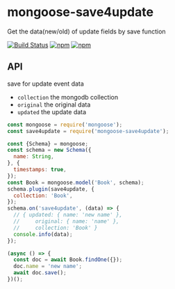 # mongoose-save4update

Get the data(new/old) of update fields by save function

[![Build Status](https://travis-ci.org/vicanso/mongoose-save4update.svg?branch=master)](https://travis-ci.org/vicanso/mongoose-save4update)
[![npm](http://img.shields.io/npm/v/mongoose-save4update.svg?style=flat-square)](https://www.npmjs.org/package/mongoose-save4update)
[![npm](http://img.shields.io/npm/v/mongoose-save4update.svg?style=flat-square)](https://www.npmjs.org/package/mongoose-save4update)

## API

save for update event data

- `collection` the mongodb collection
- `original` the original data
- `updated` the update data

```js
const mongoose = require('mongoose');
const save4update = require('mongoose-save4update');

const {Schema} = mongoose;
const schema = new Schema({
  name: String,
}, {
  timestamps: true,
});
const Book = mongoose.model('Book', schema);
schema.plugin(save4update, {
  collection: 'Book',
});
schema.on('save4update', (data) => {
  // { updated: { name: 'new name' },
  //     original: { name: 'name' },
  //     collection: 'Book' }
  console.info(data);
});

(async () => {
  const doc = await Book.findOne({});
  doc.name = 'new name';
  await doc.save();
})();
```